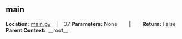 ## main

**Location:** [main.py](https://github.com/ctmoyer/Python-Symbol-Extractor/blob/main/main.py#L37)&nbsp;&nbsp;&nbsp;&nbsp;|&nbsp;&nbsp;&nbsp;&nbsp;37
**Parameters:** None&nbsp;&nbsp;&nbsp;&nbsp;&nbsp;&nbsp;&nbsp;&nbsp;|&nbsp;&nbsp;&nbsp;&nbsp;&nbsp;&nbsp;&nbsp;&nbsp;**Return:** False
**Parent Context:** &nbsp;\_\_root\_\_

